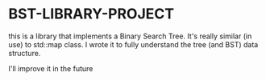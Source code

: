 # BST-LIBRARY-PROJECT
this is a library that implements a Binary Search Tree. It's really similar (in use) to std::map class. 
I wrote it to fully understand the tree (and BST) data structure.

I'll improve it in the future
